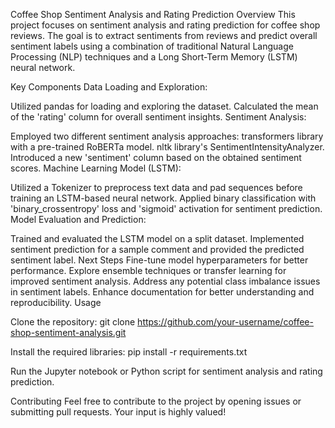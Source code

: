 Coffee Shop Sentiment Analysis and Rating Prediction
Overview
This project focuses on sentiment analysis and rating prediction for coffee shop reviews. The goal is to extract sentiments from reviews and predict overall sentiment labels using a combination of traditional Natural Language Processing (NLP) techniques and a Long Short-Term Memory (LSTM) neural network.

Key Components
Data Loading and Exploration:

Utilized pandas for loading and exploring the dataset.
Calculated the mean of the 'rating' column for overall sentiment insights.
Sentiment Analysis:

Employed two different sentiment analysis approaches:
transformers library with a pre-trained RoBERTa model.
nltk library's SentimentIntensityAnalyzer.
Introduced a new 'sentiment' column based on the obtained sentiment scores.
Machine Learning Model (LSTM):

Utilized a Tokenizer to preprocess text data and pad sequences before training an LSTM-based neural network.
Applied binary classification with 'binary_crossentropy' loss and 'sigmoid' activation for sentiment prediction.
Model Evaluation and Prediction:

Trained and evaluated the LSTM model on a split dataset.
Implemented sentiment prediction for a sample comment and provided the predicted sentiment label.
Next Steps
Fine-tune model hyperparameters for better performance.
Explore ensemble techniques or transfer learning for improved sentiment analysis.
Address any potential class imbalance issues in sentiment labels.
Enhance documentation for better understanding and reproducibility.
Usage

Clone the repository:
git clone https://github.com/your-username/coffee-shop-sentiment-analysis.git

Install the required libraries:
pip install -r requirements.txt

Run the Jupyter notebook or Python script for sentiment analysis and rating prediction.

Contributing
Feel free to contribute to the project by opening issues or submitting pull requests. Your input is highly valued!
